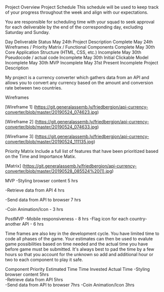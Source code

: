 Project Overview
Project Schedule
This schedule will be used to keep track of your progress throughout the week and align with our expectations.

You are responsible for scheduling time with your squad to seek approval for each deliverable by the end of the corresponding day, excluding Saturday and Sunday.

Day	Deliverable	Status
May 24th	Project Description	Complete
May 24th	Wireframes / Priority Matrix / Functional Components	Complete
May 30th	Core Application Structure (HTML, CSS, etc.)	Incomplete
May 30th	Pseudocode / actual code	Incomplete
May 30th	Initial Clickable Model	Incomplete
May 30th	MVP	Incomplete
May 31st	Present	Incomplete
Project Description

My project is a currency converter which gathers data from an API and allows you to convert any currency based on the amount and conversion rate between two countries.

Wireframes

[Wireframe 1] (https://git.generalassemb.ly/friedbergjon/api-currency-converter/blob/master/20190524_074623.jpg)

[Wireframe 2] (https://git.generalassemb.ly/friedbergjon/api-currency-converter/blob/master/20190524_074633.jpg)

[Wireframe 3] (https://git.generalassemb.ly/friedbergjon/api-currency-converter/blob/master/20190524_111135.jpg)

Priority Matrix
Include a full list of features that have been prioritized based on the Time and Importance Matix.

[Matrix] (https://git.generalassemb.ly/friedbergjon/api-currency-converter/blob/master/20190528_085524%20(1).jpg)

MVP
-Styling browser content 5 hrs

-Retrieve data from API 4 hrs

-Send data from API to browser 7 hrs

-Coin Animation/Icon - 3 hrs




PostMVP
-Mobile responsiveness - 8 hrs      -Flag icon for each country- another API - 6 hrs


Time frames are also key in the development cycle. You have limited time to code all phases of the game. Your estimates can then be used to evalute game possibilities based on time needed and the actual time you have before game must be submitted. It's always best to pad the time by a few hours so that you account for the unknown so add and additional hour or two to each component to play it safe.

Component	Priority	Estimated Time	Time Invested	Actual Time
-Styling browser content	5hrs	
-Retrieve data from API	5hrs	
-Send data from API to browser  7hrs
-Coin Animation/Icon 3hrs
